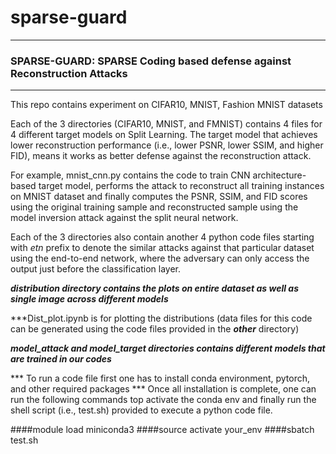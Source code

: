 # sparse-guard
*********************************************************************************************
### SPARSE-GUARD: SPARSE Coding based defense against Reconstruction Attacks ##########

*********************************************************************************************

This repo contains experiment on CIFAR10, MNIST, Fashion MNIST datasets

Each of the 3 directories (CIFAR10, MNIST, and FMNIST) contains 4 files for 4 different target models on Split Learning. The target model that achieves lower reconstruction performance (i.e., lower PSNR, lower SSIM, and higher FID), means it works as better defense against the reconstruction attack. 

For example, mnist_cnn.py contains the code to train CNN architecture-based target model, performs the attack to reconstruct all training instances on MNIST dataset and finally computes the PSNR, SSIM, and FID scores using the original training sample and reconstructed sample using the model inversion attack against the split neural network. 


Each of the 3 directories also contain another 4 python code files starting with *etn* prefix to denote the similar attacks against that particular dataset using the end-to-end network, where the adversary can only access the output just before the classification layer.

***distribution directory contains the plots on entire dataset as well as single image across different models***

***Dist_plot.ipynb is for plotting the distributions (data files for this code can be generated using the code files provided in the ***other*** directory)

***model_attack and model_target directories contains different models that are trained in our codes***

*** To run a code file first one has to install conda environment, pytorch, and other required packages
*** Once all installation is complete, one can run the following commands top activate the conda env and finally run the shell script (i.e., test.sh) provided to execute a python code file.

####module load miniconda3
####source activate your_env
####sbatch test.sh
